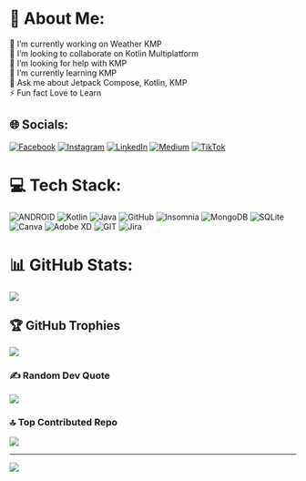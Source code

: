 # 💫 About Me:
🔭 I’m currently working on Weather KMP<br>👯 I’m looking to collaborate on Kotlin Multiplatform<br>🤝 I’m looking for help with KMP<br>🌱 I’m currently learning KMP<br>💬 Ask me about Jetpack Compose, Kotlin, KMP<br>⚡ Fun fact Love to Learn


## 🌐 Socials:
[![Facebook](https://img.shields.io/badge/Facebook-%231877F2.svg?logo=Facebook&logoColor=white)](https://facebook.com/https://www.facebook.com/profile.php?id=100011306797930) [![Instagram](https://img.shields.io/badge/Instagram-%23E4405F.svg?logo=Instagram&logoColor=white)](https://instagram.com/https://www.instagram.com/khubaibkhan_dev) [![LinkedIn](https://img.shields.io/badge/LinkedIn-%230077B5.svg?logo=linkedin&logoColor=white)](https://linkedin.com/in/https://www.linkedin.com/in/khubaib-khan-bb06b9234/) [![Medium](https://img.shields.io/badge/Medium-12100E?logo=medium&logoColor=white)](https://medium.com/@https://medium.com/@khubaibkhan-4) [![TikTok](https://img.shields.io/badge/TikTok-%23000000.svg?logo=TikTok&logoColor=white)](https://tiktok.com/@khubaibkhan_4) 

# 💻 Tech Stack:
![ANDROID](https://img.shields.io/badge/android-%2320232a.svg?style=for-the-badge&logo=android&logoColor=%a4c639) ![Kotlin](https://img.shields.io/badge/kotlin-%230095D5.svg?style=for-the-badge&logo=kotlin&logoColor=white) ![Java](https://img.shields.io/badge/java-%23ED8B00.svg?style=for-the-badge&logo=java&logoColor=white) ![GitHub](https://img.shields.io/badge/GitHub-%23121011.svg?style=for-the-badge&logo=github&logoColor=white) ![Insomnia](https://img.shields.io/badge/Insomnia-black?style=for-the-badge&logo=insomnia&logoColor=5849BE) ![MongoDB](https://img.shields.io/badge/MongoDB-%234ea94b.svg?style=for-the-badge&logo=mongodb&logoColor=white) ![SQLite](https://img.shields.io/badge/sqlite-%2307405e.svg?style=for-the-badge&logo=sqlite&logoColor=white) ![Canva](https://img.shields.io/badge/Canva-%2300C4CC.svg?style=for-the-badge&logo=Canva&logoColor=white) ![Adobe XD](https://img.shields.io/badge/Adobe%20XD-470137?style=for-the-badge&logo=Adobe%20XD&logoColor=#FF61F6) ![GIT](https://img.shields.io/badge/Git-fc6d26?style=for-the-badge&logo=git&logoColor=white) ![Jira](https://img.shields.io/badge/jira-%230A0FFF.svg?style=for-the-badge&logo=jira&logoColor=white)
# 📊 GitHub Stats:
![](https://github-readme-streak-stats.herokuapp.com/?user=KhubaibKhan4&theme=vue-dark&hide_border=false)<br/>


## 🏆 GitHub Trophies
![](https://github-profile-trophy.vercel.app/?username=KhubaibKhan4&theme=radical&no-frame=false&no-bg=true&margin-w=4)

### ✍️ Random Dev Quote
![](https://quotes-github-readme.vercel.app/api?type=horizontal&theme=radical)

### 🔝 Top Contributed Repo
![](https://github-contributor-stats.vercel.app/api?username=KhubaibKhan4&limit=5&theme=tokyonight&combine_all_yearly_contributions=true)

---
[![](https://visitcount.itsvg.in/api?id=KhubaibKhan4&icon=0&color=1)](https://visitcount.itsvg.in)

<!-- Proudly created with GPRM ( https://gprm.itsvg.in ) -->
